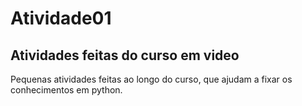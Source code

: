 # Atividade01
## Atividades feitas do curso em video
Pequenas atividades feitas ao longo do curso, que ajudam a fixar os conhecimentos em python.
